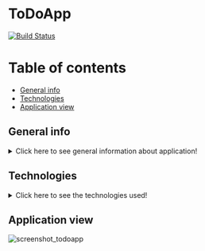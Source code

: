 # ToDoApp

[![Build Status](https://app.travis-ci.com/AsiaKot/ToDoApp.svg?branch=master)](https://app.travis-ci.com/github/AsiaKot/ToDoApp)
# Table of contents
* [General info](#general-info)
* [Technologies](#technologies)
* [Application view](#application-view)

## General info
<details>
    <summary>Click here to see general information about application!</summary>
        <br>
</details>

## Technologies
<details>
    <summary>Click here to see the technologies used!</summary>
        <ul>
	      <li></li>
        </ul>
</details>

## Application view

![screenshot_todoapp](https://user-images.githubusercontent.com/86662368/147961328-1f54c80f-a033-47f4-8c1c-b71630fbd8f0.JPG)
